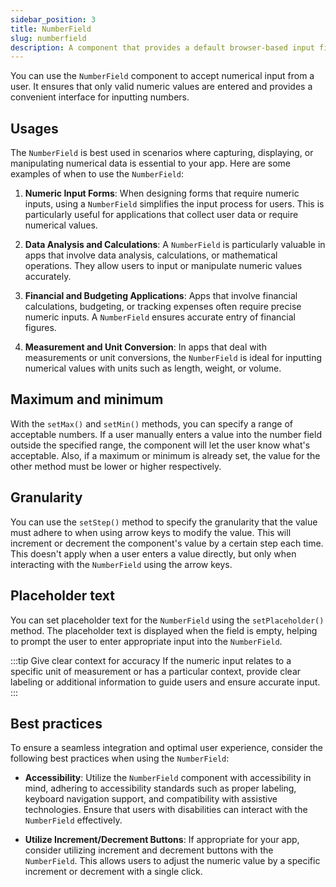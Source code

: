 ```yaml
---
sidebar_position: 3
title: NumberField
slug: numberfield
description: A component that provides a default browser-based input field for entering numeric values, with built-in controls for incrementing or decrementing the value.
---
```


<DocChip chip='shadow' />
<DocChip chip='name' label="dwc-field" />
<JavadocLink type="foundation" location="com/webforj/component/field/NumberField" top='true' />

<ParentLink parent="Field" />

You can use the `NumberField` component to accept numerical input from a user. It ensures that only valid numeric values are entered and provides a convenient interface for inputting numbers.

<ComponentDemo 
path='/webforj/numberfield?'
javaE='https://raw.githubusercontent.com/webforj/webforj-docs-samples/refs/heads/main/src/main/java/com/webforj/samples/views/fields/numberfield/NumberFieldView.java'
/>

## Usages

The `NumberField` is best used in scenarios where capturing, displaying, or manipulating numerical data is essential to your app. Here are some examples of when to use the `NumberField`:

1. **Numeric Input Forms**: When designing forms that require numeric inputs, using a `NumberField` simplifies the input process for users. This is particularly useful for applications that collect user data or require numerical values.

2. **Data Analysis and Calculations**: A `NumberField` is particularly valuable in apps that involve data analysis, calculations, or mathematical operations. They allow users to input or manipulate numeric values accurately.

3. **Financial and Budgeting Applications**: Apps that involve financial calculations, budgeting, or tracking expenses often require precise numeric inputs. A `NumberField` ensures accurate entry of financial figures.

4. **Measurement and Unit Conversion**: In apps that deal with measurements or unit conversions, the `NumberField` is ideal for inputting numerical values with units such as length, weight, or volume.

## Maximum and minimum

With the `setMax()` and `setMin()` methods, you can specify a range of acceptable numbers. If a user manually enters a value into the number field outside the specified range, the component will let the user know what's acceptable. Also, if a maximum or minimum is already set, the value for the other method must be lower or higher respectively.

## Granularity

You can use the `setStep()` method to specify the granularity that the value must adhere to when using arrow keys to modify the value. This will increment or decrement the component's value by a certain step each time. This doesn't apply when a user enters a value directly, but only when interacting with the `NumberField` using the arrow keys.

## Placeholder text

You can set placeholder text for the `NumberField` using the `setPlaceholder()` method. The placeholder text is displayed when the field is empty, helping to prompt the user to enter appropriate input into the `NumberField`.

:::tip Give clear context for accuracy
If the numeric input relates to a specific unit of measurement or has a particular context, provide clear labeling or additional information to guide users and ensure accurate input.
:::

## Best practices

To ensure a seamless integration and optimal user experience, consider the following best practices when using the `NumberField`:

- **Accessibility**: Utilize the `NumberField` component with accessibility in mind, adhering to accessibility standards such as proper labeling, keyboard navigation support, and compatibility with assistive technologies. Ensure that users with disabilities can interact with the `NumberField` effectively.

- **Utilize Increment/Decrement Buttons**: If appropriate for your app, consider utilizing increment and decrement buttons with the `NumberField`. This allows users to adjust the numeric value by a specific increment or decrement with a single click.